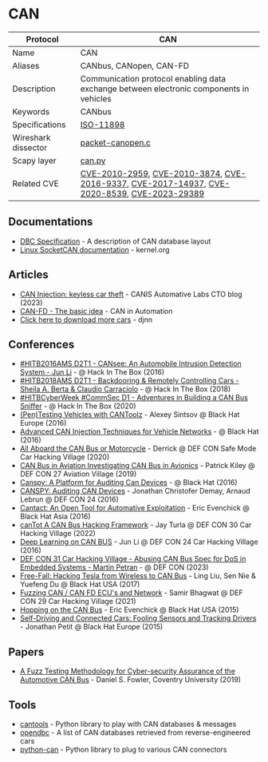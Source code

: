 # CAN

| Protocol | CAN |
|---|---|
| Name | CAN |
| Aliases | CANbus, CANopen, CAN-FD |
| Description | Communication protocol enabling data exchange between electronic components in vehicles |
| Keywords | CANbus |
| Specifications | [ISO-11898](https://www.iso.org/standard/63648.html) |
| Wireshark dissector | [packet-canopen.c](https://github.com/wireshark/wireshark/blob/master/epan/dissectors/packet-canopen.c) |
| Scapy layer | [can.py](https://github.com/secdev/scapy/blob/master/scapy/layers/can.py) |
| Related CVE | [CVE-2010-2959](https://nvd.nist.gov/vuln/detail/CVE-2010-2959), [CVE-2010-3874](https://nvd.nist.gov/vuln/detail/CVE-2010-3874), [CVE-2016-9337](https://nvd.nist.gov/vuln/detail/CVE-2016-9337), [CVE-2017-14937](https://nvd.nist.gov/vuln/detail/CVE-2017-14937), [CVE-2020-8539](https://nvd.nist.gov/vuln/detail/CVE-2020-8539), [CVE-2023-29389](https://nvd.nist.gov/vuln/detail/CVE-2023-29389) |

## Documentations
- [DBC Specification](https://github.com/stefanhoelzl/CANpy) - A description of CAN database layout
- [Linux SocketCAN documentation](https://www.kernel.org/doc/html/latest/networking/can.html) - kernel.org
## Articles
- [CAN Injection: keyless car theft](https://kentindell.github.io/2023/04/03/can-injection/) - CANIS Automative Labs CTO blog (2023)
- [CAN-FD - The basic idea](https://www.can-cia.org/can-knowledge/can/can-fd/) - CAN in Automation
- [Click here to download more cars](https://djnn.sh/click-here-to-download-more-cars/) - djnn
## Conferences
- [#HITB2016AMS D2T1 - CANsee: An Automobile Intrusion Detection System - Jun Li](https://www.youtube.com/watch?v=XBg8xhK7L0w) - @  Hack In The Box (2016)
- [#HITB2018AMS D2T1 - Backdooring &amp; Remotely Controlling Cars - Sheila A. Berta &amp; Claudio Carraciolo](https://www.youtube.com/watch?v=1at33wF6fLE) - @  Hack In The Box (2018)
- [#HITBCyberWeek #CommSec D1 - Adventures in Building a CAN Bus Sniffer](https://www.youtube.com/watch?v=ku2_t9EX-pM) - @  Hack In The Box (2020)
- [(Pen)Testing Vehicles with CANToolz](https://www.youtube.com/watch?v=-p47IYz-H-k) - Alexey Sintsov @ Black Hat Europe (2016)
- [Advanced CAN Injection Techniques for Vehicle Networks](https://www.youtube.com/watch?v=4wgEmNlu20c) - @ Black Hat (2016)
- [All Aboard the CAN Bus or Motorcycle](https://www.youtube.com/watch?v=YSApvBDIVCM) - Derrick @ DEF CON Safe Mode Car Hacking Village (2020)
- [CAN Bus in Aviation Investigating CAN Bus in Avionics](https://www.youtube.com/watch?v=bydy7lbFyFU) - Patrick Kiley @ DEF CON 27 Aviation Village (2019)
- [Canspy: A Platform for Auditing Can Devices](https://www.youtube.com/watch?v=1hPRcdwQioc) - @ Black Hat (2016)
- [CANSPY: Auditing CAN Devices](https://www.youtube.com/watch?v=vTsdxNGS_xc) - Jonathan Christofer Demay, Arnaud Lebrun @ DEF CON 24 (2016)
- [Cantact: An Open Tool for Automative Exploitation](https://www.youtube.com/watch?v=HzDW8ptMkDk) - Eric Evenchick @ Black Hat Asia (2016)
- [canTot A CAN Bus Hacking Framework](https://www.youtube.com/watch?v=OBC0v5KDcJg) - Jay Turla @ DEF CON 30 Car Hacking Village (2022)
- [Deep Learning on CAN BUS](https://www.youtube.com/watch?v=1QSo5sOfXtI) - Jun Li @ DEF CON 24 Car Hacking Village (2016)
- [DEF CON 31 Car Hacking Village - Abusing CAN Bus Spec for DoS in Embedded Systems  - Martin Petran](https://www.youtube.com/watch?v=okrzUNDLgbo) - @ DEF CON (2023)
- [Free-Fall: Hacking Tesla from Wireless to CAN Bus](https://www.youtube.com/watch?v=0w8J9bmCI54) - Ling Liu, Sen Nie & Yuefeng Du @ Black Hat USA (2017)
- [Fuzzing CAN / CAN FD ECU's and Network](https://www.youtube.com/watch?v=IMZ8DD4lTAY) - Samir Bhagwat @ DEF CON 29 Car Hacking Village (2021)
- [Hopping on the CAN Bus](https://www.youtube.com/watch?v=U1yecKUmnFo) - Eric Evenchick @ Black Hat USA (2015)
- [Self-Driving and Connected Cars: Fooling Sensors and Tracking Drivers](https://www.youtube.com/watch?v=C29UGFsIWVI) - Jonathan Petit @ Black Hat Europe (2015)
## Papers
- [A Fuzz Testing Methodology for Cyber-security Assurance of the Automotive CAN Bus](https://pure.coventry.ac.uk/ws/portalfiles/portal/37979533/Fowler_PhD.pdf) - Daniel S. Fowler, Coventry University (2019)
## Tools
- [cantools](https://github.com/cantools/cantools) - Python library to play with CAN databases & messages
- [opendbc](https://github.com/commaai/opendbc) - A list of CAN databases retrieved from reverse-engineered cars
- [python-can](https://github.com/hardbyte/python-can) - Python library to plug to various CAN connectors
